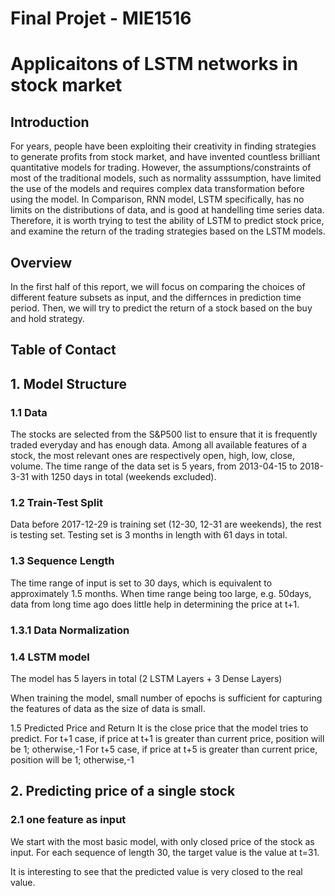 # Final Projet - MIE1516
# Applicaitons of LSTM networks in stock market

## Introduction
For years, people have been exploiting their creativity in finding strategies to generate profits from stock market, 
and have invented countless brilliant quantitative models for trading. However, the assumptions/constraints of most of the traditional
models, such as normality asssumption, have limited the use of the models and requires complex data transformation before using the model.
In Comparison, RNN model, LSTM specifically, has no limits on the distributions of data, and is good at handelling time series data. Therefore, it is worth trying 
to test the ability of LSTM to predict stock price, and examine the return of the trading strategies based on the LSTM models.

## Overview
In the first half of this report, we will focus on comparing the choices of different feature subsets as input, and the differnces in prediction time period. Then, we will try to 
predict the return of a stock based on the buy and hold strategy.

## Table of Contact

## 1. Model Structure

### 1.1 Data
The stocks are selected from the S&P500 list to ensure that it is frequently traded everyday and has enough data. Among all available features of a stock, the most relevant ones are respectively open, high, low, close, volume. The time range of the data set is 5 years, from 2013-04-15 to 2018-3-31 with 1250 days in total (weekends excluded).

### 1.2 Train-Test Split
Data before 2017-12-29 is training set (12-30, 12-31 are weekends), the rest is testing set. Testing set is 3 months in length with 61 days in total.

### 1.3 Sequence Length
The time range of input is set to 30 days, which is equivalent to approximately 1.5 months. When time range being too large, e.g. 50days, data from long time ago does little help in determining the price at t+1.

### 1.3.1 Data Normalization


### 1.4 LSTM model
The model has 5 layers in total (2 LSTM Layers + 3 Dense Layers)

When training the model, small number of epochs is sufficient for capturing the features of data as the size of data is small.

1.5 Predicted Price and Return
It is the close price that the model tries to predict. 
For t+1 case, if price at t+1 is greater than current price, position will be 1; otherwise,-1
For t+5 case, if price at t+5 is greater than current price, position will be 1; otherwise,-1





## 2. Predicting price of a single stock
### 2.1 one feature as input
We start with the most basic model, with only closed price of the stock as input. For each sequence of length 30, the target value is the value at t=31.

It is interesting to see that the predicted value is very closed to the real value. 
